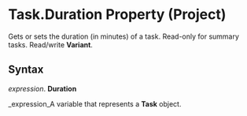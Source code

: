 
# Task.Duration Property (Project)

Gets or sets the duration (in minutes) of a task. Read-only for summary tasks. Read/write  **Variant**.


## Syntax

 _expression_. **Duration**

 _expression_A variable that represents a  **Task** object.

